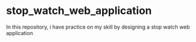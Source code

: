 # stop_watch_web_application
In this repository, i have practice on my skill by designing a stop watch web application
